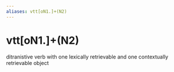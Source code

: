 ```yaml
---
aliases: vtt[oN1.]+(N2)
---
```

# vtt[oN1.]+(N2)

ditranistive verb with one lexically retrievable and one contextually retrievable object